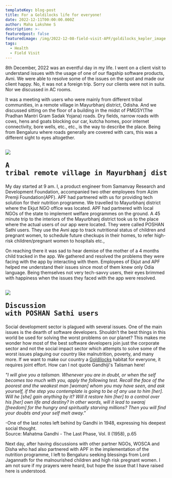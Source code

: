 ```yaml
---
templateKey: blog-post
title: For a Goldilocks life for everyone!
date: 2022-12-11T00:00:00.000Z
author: Maha Lakshme S
description: >-
featuredpost: false
featuredimage: /img/2022-12-08-field-visit-APF/goldilocks_kepler_image.png
tags:
  - Health
  - Field Visit
---
```

8th December, 2022 was an eventful day in my life. I went on a client visit to understand issues with the usage of one of our flagship software products, Avni. We were able to resolve some of the issues on the spot and made our client happy. No, it was not a foreign trip. Sorry our clients were not in suits. Nor we discussed in AC rooms.

It was a meeting with users who were mainly from different tribal communities, in a remote village in Mayurbhanj district, Odisha. And we discussed sitting on the floor of a building in the midst of PMGSY(The Pradhan Mantri Gram Sadak Yojana) roads. Dry fields, narrow roads with cows, hens and goats blocking our car, kutcha homes, poor internet connectivity, bore wells, etc., etc., is the way to describe the place. Being from Bengaluru where roads generally are covered with cars, this was a different sight to eyes altogether.

![](/img/2022-12-08-field-visit-APF/village_in_mayurbhanj_district.jpeg)<pre>A tribal remote village in Mayurbhanj district</pre>
----------------------------

My day started at 9 am. I, a product engineer from Samanvay Research and Development Foundation, accompanied two other employees from Azim Premji Foundation(APF). APF had partnered with us for providing tech solution for their nutrition programme. We travelled to Mayurbhanj district where the Ekjut NGO office was located. APF had partnered with local NGOs of the state to implement welfare programmes on the ground. A 45 minute trip to the interiors of the Mayurbhanj district took us to the place where the actual users of our app were located. They were called POSHAN Sathi users. They use the Avni app to track nutritional status of children and pregnant women, to schedule future checkups in their homes, to refer high-risk children/pregnant women to hospitals etc.,

On reaching there it was sad to hear demise of the mother of a 4 months child tracked in the app. We gathered and resolved the problems they were facing with the app by interacting with them. Employees of Ekjut and APF helped me understand their issues since most of them knew only Odia language. Being themselves not very tech-savvy users, their eyes brimmed with happiness when the issues they faced with the app were resolved.

![](/img/2022-12-08-field-visit-APF/interaction_with_POSHAN_sathi_users.jpeg)<pre>Discussion with POSHAN Sathi users</pre>
----------------------------

Social development sector is plagued with several issues. One of the main issues is the dearth of software developers. Shouldn’t the best things in this world be used for solving the worst problems on our planet? This makes me wonder how most of the best software developers join just the corporate sector and not the social impact sector which attempts to solve some of the worst issues plaguing our country like malnutrition, poverty, and many more. If we want to make our country a [Goldilocks](https://en.wikipedia.org/wiki/Goldilocks_principle) habitat for everyone, it requires joint effort. How can I not quote Gandhiji's Talisman here!

<i>"I will give you a talisman. Whenever you are in doubt, or when the self becomes too much with you, apply the following test. Recall the face of the poorest and the weakest man [woman] whom you may have seen, and ask yourself, if the step you contemplate is going to be of any use to him [her]. Will he [she] gain anything by it? Will it restore him [her] to a control over his [her] own life and destiny? In other words, will it lead to swaraj [freedom] for the hungry and spiritually starving millions?
Then you will find your doubts and your self melt away."
</i>

-One of the last notes left behind by Gandhi in 1948, expressing his deepest social thought.  
Source: Mahatma Gandhi - The Last Phase, Vol. II (1958), p.65


Next day, after having discussions with other partner NGOs, WOSCA and Disha who had also partnered with APF in the implementation of the nutrition programme, I left to Bengaluru seeking blessings from Lord Jagannath for the malnourished children and high risk pregnant women. I am not sure if my prayers were heard, but hope the issue that I have raised here is understood.
